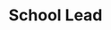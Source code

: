 ---
name: "Michael Chen"
group: "general board"
title: "School Lead"
pronouns: "he/him"
img: "mchen.jpg"
graduating_year: 2026
github: "justarandom-1"
email: "michaelchen15@g.ucla.edu"
---